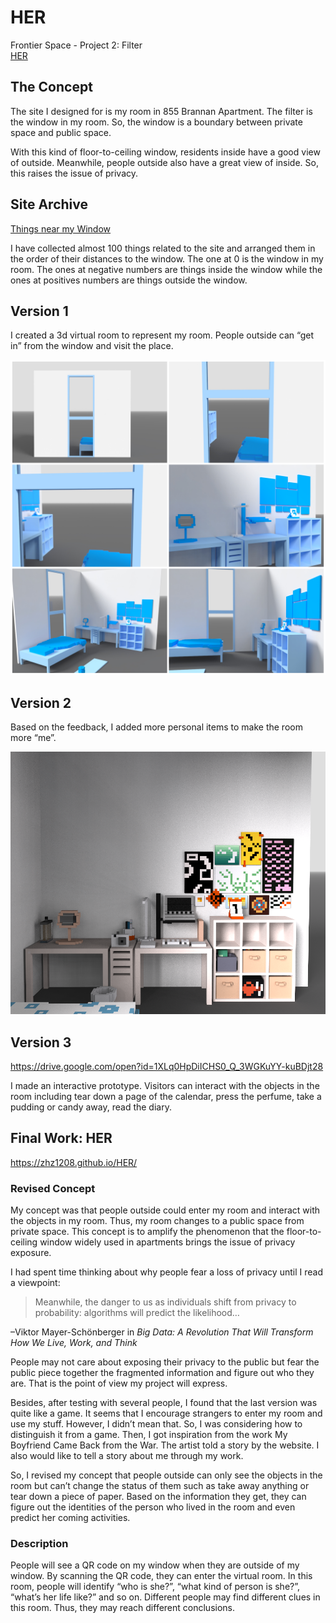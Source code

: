 # HER
Frontier Space - Project 2: Filter<br>
[HER](https://zhz1208.github.io/HER)

## The Concept
The site I designed for is my room in 855 Brannan Apartment. The filter is the window in my room. So, the window is a boundary between private space and public space.

With this kind of floor-to-ceiling window, residents inside have a good view of outside. Meanwhile, people outside also have a great view of inside. So, this raises the issue of privacy. 

## Site Archive
[Things near my Window](https://zhz1208.github.io/Things-Near-My-Window)

I have collected almost 100 things related to the site and arranged them in the order of their distances to the window. The one at 0 is the window in my room. The ones at negative numbers are things inside the window while the ones at positives numbers are things outside the window. 

## Version 1
I created a 3d virtual room to represent my room. People outside can “get in” from the window and visit the place.

![](https://github.com/zhz1208/HER/blob/master/Documentation/Collage_Fotor.jpg)

## Version 2
Based on the feedback, I added more personal items to make the room more “me”.

![](https://github.com/zhz1208/HER/blob/master/Documentation/snap2018-10-25-18-10-55.png)

## Version 3
https://drive.google.com/open?id=1XLq0HpDiICHS0_Q_3WGKuYY-kuBDjt28

I made an interactive prototype. Visitors can interact with the objects in the room including tear down a page of the calendar, press the perfume, take a pudding or candy away, read the diary.

## Final Work: HER
https://zhz1208.github.io/HER/

### Revised Concept
My concept was that people outside could enter my room and interact with the objects in my room. Thus, my room changes to a public space from private space. This concept is to amplify the phenomenon that the floor-to-ceiling window widely used in apartments brings the issue of privacy exposure.

I had spent time thinking about why people fear a loss of privacy until I read a viewpoint: 
> Meanwhile, the danger to us as individuals shift from privacy to probability: algorithms will predict the likelihood…

–Viktor Mayer-Schönberger in *Big Data: A Revolution That Will Transform How We Live, Work, and Think*

People may not care about exposing their privacy to the public but fear the public piece together the fragmented information and figure out who they are. That is the point of view my project will express.

Besides, after testing with several people, I found that the last version was quite like a game. It seems that I encourage strangers to enter my room and use my stuff. However, I didn’t mean that. So, I was considering how to distinguish it from a game. Then, I got inspiration from the work My Boyfriend Came Back from the War. The artist told a story by the website. I also would like to tell a story about me through my work.

So, I revised my concept that people outside can only see the objects in the room but can’t change the status of them such as take away anything or tear down a piece of paper. Based on the information they get, they can figure out the identities of the person who lived in the room and even predict her coming activities.

### Description
People will see a QR code on my window when they are outside of my window. By scanning the QR code, they can enter the virtual room. In this room, people will identify “who is she?”, “what kind of person is she?”, “what’s her life like?” and so on. Different people may find different clues in this room. Thus, they may reach different conclusions.

